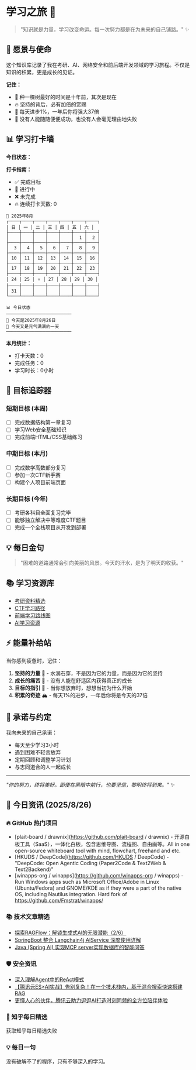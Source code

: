 # 学习之旅 🚀

> "知识就是力量，学习改变命运。每一次努力都是在为未来的自己铺路。" ✨

## 🌟 愿景与使命

这个知识库记录了我在考研、AI、网络安全和前后端开发领域的学习旅程。不仅是知识的积累，更是成长的见证。

**记住：**

- 🌱 种一棵树最好的时间是十年前，其次是现在
- 🔥 坚持的背后，必有加倍的赏赐
- 💪 每天进步1%，一年后你将强大37倍
- 🌈 没有人能随随便便成功，也没有人会毫无理由地失败

## 📊 学习打卡墙

**今日状态：**

**打卡指南：**

- ✅ 完成目标
- 🔄 进行中
- ❌ 未完成
- 🔥 连续打卡天数: 0

<!-- CALENDAR_START -->
```
📅 2025年8月
┌────┬────┬────┬────┬────┬────┬────┐
│ 日 │ 一 │ 二 │ 三 │ 四 │ 五 │ 六 │
├────┼────┼────┼────┼────┼────┼────┤
│    │    │    │    │    │  1 │  2 │
├────┼────┼────┼────┼────┼────┼────┤
│  3 │  4 │  5 │  6 │  7 │  8 │  9 │
├────┼────┼────┼────┼────┼────┼────┤
│ 10 │ 11 │ 12 │ 13 │ 14 │ 15 │ 16 │
├────┼────┼────┼────┼────┼────┼────┤
│ 17 │ 18 │ 19 │ 20 │ 21 │ 22 │ 23 │
├────┼────┼────┼────┼────┼────┼────┤
│ 24 │ 25 │ ⭐ │ 27 │ 28 │ 29 │ 30 │
├────┼────┼────┼────┼────┼────┼────┤
│ 31 │    │    │    │    │    │    │
└────┴────┴────┴────┴────┴────┴────┘
```

```
📊 今日状态
─────────────────────────
🌟 今天是2025年8月26日
🌈 今天又是元气满满的一天
─────────────────────────
```
<!-- CALENDAR_END -->

**本月统计：**
- 打卡天数：0
- 完成任务：0
- 学习时长：0小时

## 🎯 目标追踪器

### 短期目标 (本周)

- [ ] 完成数据结构第一章复习
- [ ] 学习Web安全基础知识
- [ ] 完成前端HTML/CSS基础练习

### 中期目标 (本月)

- [ ] 完成数学高数部分复习
- [ ] 参加一次CTF新手赛
- [ ] 构建个人项目前端页面

### 长期目标 (今年)

- [ ] 考研各科目全面复习完毕
- [ ] 能够独立解决中等难度CTF题目
- [ ] 完成一个全栈项目从开发到部署

## 💡 每日金句

> "困难的道路通常会引向美丽的风景。今天的汗水，是为了明天的收获。"

## 📚 学习资源库

- [考研资料精选](https://github.com/topics/kaoyan)
- [CTF学习路径](https://ctf-wiki.org/)
- [前端学习路线图](https://roadmap.sh/frontend)
- [AI学习资源](https://github.com/microsoft/AI-For-Beginners)

## ⚡ 能量补给站

当你感到疲惫时，记住：

1. **坚持的力量** 🌊 - 水滴石穿，不是因为它的力量，而是因为它的坚持
2. **成长的痛苦** 🌵 - 没有人能在舒适区内获得真正的成长
3. **目标的指引** 🧭 - 当你想放弃时，想想当初为什么开始
4. **积累的奇迹** 🏔️ - 每天1%的进步，一年后你将是今天的37倍

## 🤝 承诺与约定

我向未来的自己承诺：

- 每天至少学习3小时
- 遇到困难不轻言放弃
- 定期回顾和调整学习计划
- 与志同道合的人一起成长

---

*"你的努力，终将美好。即使在黑暗中前行，也要坚信，黎明终将到来。"* ✨

<!-- DAILY_INFO_START -->

## 📰 今日资讯 (2025/8/26)

### 🔥 GitHub 热门项目
- [plait-board / drawnix](https://github.com/plait-board / drawnix) - 开源白板工具（SaaS），一体化白板，包含思维导图、流程图、自由画等。All in one open-source whiteboard tool with mind, flowchart, freehand and etc.
- [HKUDS / DeepCode](https://github.com/HKUDS / DeepCode) - "DeepCode: Open Agentic Coding (Paper2Code & Text2Web & Text2Backend)"
- [winapps-org / winapps](https://github.com/winapps-org / winapps) - Run Windows apps such as Microsoft Office/Adobe in Linux (Ubuntu/Fedora) and GNOME/KDE as if they were a part of the native OS, including Nautilus integration. Hard fork of https://github.com/Fmstrat/winapps/

### 📚 技术文章精选
- [探索RAGFlow：解锁生成式AI的无限潜能（2/6）](https://blog.csdn.net/beautifulmemory/article/details/148676799)
- [SpringBoot 整合 Langchain4j AIService 深度使用详解](https://blog.csdn.net/zhangcongyi420/article/details/148995160)
- [Java (Spring AI) 实现MCP server实现数据库的智能问答](https://blog.csdn.net/qq_43548590/article/details/149539795)

### 🛡️ 安全资讯
- [深入理解Agent中的ReAct模式](https://cloud.tencent.com/developer/article/2558368)
- [【腾讯云ES×AI实战】告别复杂！在一个技术栈内，基于混合搜索快速搭建RAG](https://cloud.tencent.com/developer/article/2558418)
- [更懂人心的伙伴，腾讯云助力逗逗AI打造时刻同频的全方位陪伴体验](https://cloud.tencent.com/developer/article/2558417)

### 🌟 知乎每日精选
获取知乎每日精选失败

### 💡 每日一句
没有破解不了的程序，只有不够深入的学习。
<!-- DAILY_INFO_END -->
